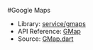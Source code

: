#Google Maps

* Library: [service/gmaps](api:)
* API Reference: [GMap](api:service/gmaps)
* Source: [GMap.dart](source:lib/src/service/gmaps)
